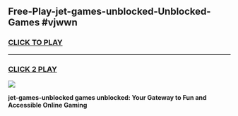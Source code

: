 
## Free-Play-jet-games-unblocked-Unblocked-Games #vjwwn
<h3>
<a href="https://news.freeplayer.one?title=jet-games-unblocked&ref=8M">CLICK TO PLAY</a></h3>
<hr>

<h3>
<a href="https://news.freeplayer.one?title=jet-games-unblocked&ref=8M">CLICK 2 PLAY</a>
  
</h3>

<a href="https://news.freeplayer.one?title=jet-games-unblocked&ref=8M"><img src="https://clearcache.store/games.png"></a>


**jet-games-unblocked games unblocked: Your Gateway to Fun and Accessible Online Gaming**

